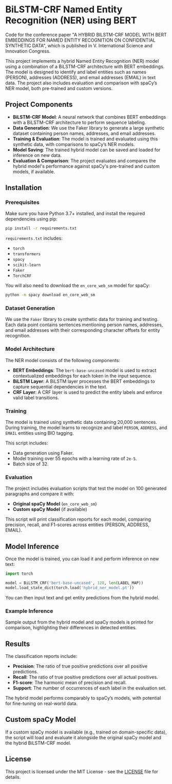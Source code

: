 
# BiLSTM-CRF Named Entity Recognition (NER) using BERT

Code for the conference paper "A HYBRID BILSTM-CRF MODEL WITH BERT EMBEDDINGS FOR NAMED ENTITY RECOGNITION ON CONFIDENTIAL SYNTHETIC DATA", which is published in V. International Science and Innovation Congress.

This project implements a hybrid Named Entity Recognition (NER) model using a combination of a BiLSTM-CRF architecture with BERT embeddings. The model is designed to identify and label entities such as names (PERSON), addresses (ADDRESS), and email addresses (EMAIL) in text data. The project also includes evaluation and comparison with spaCy’s NER model, both pre-trained and custom versions.

## Project Components

- **BiLSTM-CRF Model**: A neural network that combines BERT embeddings with a BiLSTM-CRF architecture to perform sequence labeling.
- **Data Generation**: We use the Faker library to generate a large synthetic dataset containing person names, addresses, and email addresses.
- **Training & Evaluation**: The model is trained and evaluated using this synthetic data, with comparisons to spaCy’s NER models.
- **Model Saving**: The trained hybrid model can be saved and loaded for inference on new data.
- **Evaluation & Comparison**: The project evaluates and compares the hybrid model's performance against spaCy's pre-trained and custom models, if available.

## Installation

### Prerequisites

Make sure you have Python 3.7+ installed, and install the required dependencies using pip:

```bash
pip install -r requirements.txt
```

`requirements.txt` includes:

- `torch`
- `transformers`
- `spacy`
- `scikit-learn`
- `Faker`
- `TorchCRF`

You will also need to download the `en_core_web_sm` model for spaCy:

```bash
python -m spacy download en_core_web_sm
```

### Dataset Generation

We use the `Faker` library to create synthetic data for training and testing. Each data point contains sentences mentioning person names, addresses, and email addresses with their corresponding character offsets for entity recognition.

### Model Architecture

The NER model consists of the following components:

- **BERT Embeddings**: The `bert-base-uncased` model is used to extract contextualized embeddings for each token in the input sequence.
- **BiLSTM Layer**: A BiLSTM layer processes the BERT embeddings to capture sequential dependencies in the text.
- **CRF Layer**: A CRF layer is used to predict the entity labels and enforce valid label transitions.
  
### Training

The model is trained using synthetic data containing 20,000 sentences. During training, the model learns to recognize and label `PERSON`, `ADDRESS`, and `EMAIL` entities using BIO tagging.

This script includes:

- Data generation using Faker.
- Model training over 55 epochs with a learning rate of `2e-5`.
- Batch size of 32.

### Evaluation

The project includes evaluation scripts that test the model on 100 generated paragraphs and compare it with:

- **Original spaCy Model** (`en_core_web_sm`)
- **Custom spaCy Model** (if available)

This script will print classification reports for each model, comparing precision, recall, and F1-scores across entities (PERSON, ADDRESS, EMAIL).

## Model Inference

Once the model is trained, you can load it and perform inference on new text:

```python
import torch

model = BiLSTM_CRF('bert-base-uncased', 128, len(LABEL_MAP))
model.load_state_dict(torch.load('hybrid_ner_model.pt'))
```

You can then input text and get entity predictions from the hybrid model.

### Example Inference

Sample output from the hybrid model and spaCy models is printed for comparison, highlighting their differences in detected entities.

## Results

The classification reports include:

- **Precision**: The ratio of true positive predictions over all positive predictions.
- **Recall**: The ratio of true positive predictions over all actual positives.
- **F1-score**: The harmonic mean of precision and recall.
- **Support**: The number of occurrences of each label in the evaluation set.

The hybrid model performs comparably to spaCy’s models, with potential for fine-tuning on real-world data.

## Custom spaCy Model

If a custom spaCy model is available (e.g., trained on domain-specific data), the script will load and evaluate it alongside the original spaCy model and the hybrid BiLSTM-CRF model.

## License

This project is licensed under the MIT License - see the [LICENSE](LICENSE) file for details.
